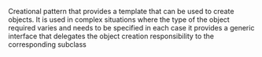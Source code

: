 Creational pattern that provides a template that can be used to create objects. It is used in complex situations where the type of the object required varies and needs to be specified in each case
it provides a generic interface that delegates the object creation responsibility to the corresponding subclass